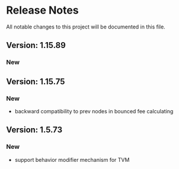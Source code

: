 # Release Notes

All notable changes to this project will be documented in this file.

## Version: 1.15.89

### New


## Version: 1.15.75

### New

- backward compatibility to prev nodes in bounced fee calculating

## Version: 1.5.73

### New

- support behavior modifier mechanism for TVM
